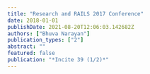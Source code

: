 ```yaml
---
title: "Research and RAILS 2017 Conference"
date: 2018-01-01
publishDate: 2021-08-20T12:06:03.142682Z
authors: ["Bhuva Narayan"]
publication_types: ["2"]
abstract: ""
featured: false
publication: "*Incite 39 (1/2)*"
---
```



